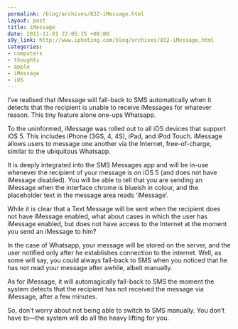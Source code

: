 ```yaml
--- 
permalink: /blog/archives/832-iMessage.html
layout: post
title: iMessage
date: 2011-11-01 22:05:15 +08:00
s9y_link: http://www.iphoting.com/blog/archives/832-iMessage.html
categories: 
- computers
- thoughts
- apple
- iMessage
- iOS
---
```

<p>I&#8217;ve realised that iMessage will fall-back to SMS automatically when it detects that the recipient is unable to receive iMessages for whatever reason. This tiny feature alone one-ups Whatsapp.</p>

<p>To the uninformed, iMessage was rolled out to all iOS devices that support iOS 5. This includes iPhone (3GS, 4, 4S), iPad, and iPod Touch. iMessage allows users to message one another via the Internet, free-of-charge, similar to the ubiquitous Whatsapp.</p>

<p>It is deeply integrated into the SMS Messages app and will be in-use whenever the recipient of your message is on iOS 5 (and does not have iMessage disabled).  You will be able to tell that you are sending an iMessage when the interface chrome is blueish in colour, and the placeholder text in the message area reads &#8216;iMessage&#8217;.</p>

<p>While it is clear that a Text Message will be sent when the recipient does not have iMessage enabled, what about cases in which the user has iMessage enabled, but does not have access to the Internet at the moment you send an iMessage to him?</p>

<p>In the case of Whatsapp, your message will be stored on the server, and the user notified only after he establishes connection to the internet. Well, as some will say, you could always fall-back to SMS when you noticed that he has not read your message after awhile, albeit manually.</p>

<p>As for iMessage, it will automagically fall-back to SMS the moment the system detects that the recipient has not received the message via iMessage, after a few minutes.</p>

<p>So, don&#8217;t worry about not being able to switch to SMS manually. You don&#8217;t have to—the system will do all the heavy lifting for you.</p>
